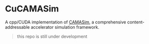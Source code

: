 # CuCAMASim
A cpp/CUDA implementation of [CAMASim](https://github.com/menggg22/CAMASim), a comprehensive content-addressable accelerator simulation framework.

> this repo is still under development